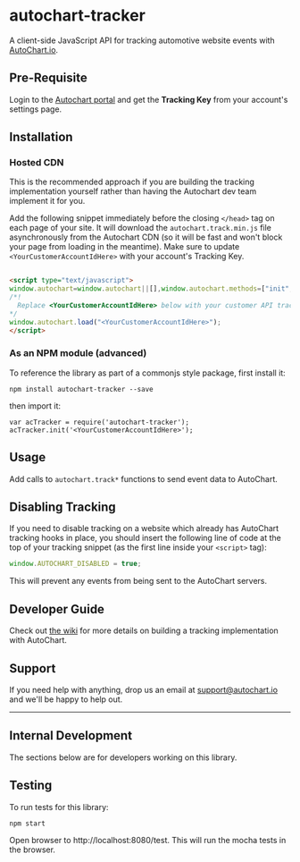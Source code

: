 # autochart-tracker

A client-side JavaScript API for tracking automotive website events with [AutoChart.io](https://autochart.io).

## Pre-Requisite
Login to the [Autochart portal](https://portal.autochart.io) and get the **Tracking Key** from your account's settings page.

## Installation
### Hosted CDN
This is the recommended approach if you are building the tracking implementation yourself rather than having the Autochart dev team implement it for you.

Add the following snippet immediately before the closing `</head>` tag on each page of your site. It will download the `autochart.track.min.js` file asynchronously from the Autochart CDN (so it will be fast and won't block your page from loading in the meantime).
Make sure to update `<YourCustomerAccountIdHere>` with your account's Tracking Key.

```html

<script type="text/javascript">
window.autochart=window.autochart||[],window.autochart.methods=["init","page","trackVehicleView","trackSearch","trackVisitIntent","tag","trackLead","trackLeadForm","trackVehicleAction","trackFinance","ready","trackLeadFormAspNet"],window.autochart.factory=function(a){return function(){var b=Array.prototype.slice.call(arguments);return b.unshift(a),window.autochart.push(b),window.autochart}};for(var i=0;i<window.autochart.methods.length;i++){var method=window.autochart.methods[i];window.autochart[method]=window.autochart.factory(method)}window.autochart.load=function(a){var b=document.createElement("script");b.type="text/javascript",b.async=!0,b.src="https://cdn.autochart.io/tracker/v1/autochart.track.min.js";var c=document.getElementsByTagName("script")[0];c.parentNode.insertBefore(b,c),window.autochart.init(a)},
/*!
  Replace <YourCustomerAccountIdHere> below with your customer API tracking key
*/
window.autochart.load("<YourCustomerAccountIdHere>");
</script>

```

### As an NPM module (advanced)
To reference the library as part of a commonjs style package, first install it:

```
npm install autochart-tracker --save
```

then import it:

```
var acTracker = require('autochart-tracker');
acTracker.init('<YourCustomerAccountIdHere>');
```

## Usage
Add calls to `autochart.track*` functions to send event data to AutoChart.

## Disabling Tracking
If you need to disable tracking on a website which already has AutoChart tracking hooks in place, you should insert the following line of code at the top of your tracking snippet (as the first line inside your `<script>` tag):

```javascript
window.AUTOCHART_DISABLED = true;
```

This will prevent any events from being sent to the AutoChart servers.

## Developer Guide
Check out [the wiki](https://github.com/WinterWindSoftware/autochart-tracker/wiki) for more details on building a tracking implementation with AutoChart.

## Support
If you need help with anything, drop us an email at [support@autochart.io](mailto:support@autochart.io) and we'll be happy to help out.

---
## Internal Development
The sections below are for developers working on this library.

## Testing
To run tests for this library:
```
npm start
```
Open browser to http://localhost:8080/test.
This will run the mocha tests in the browser.
